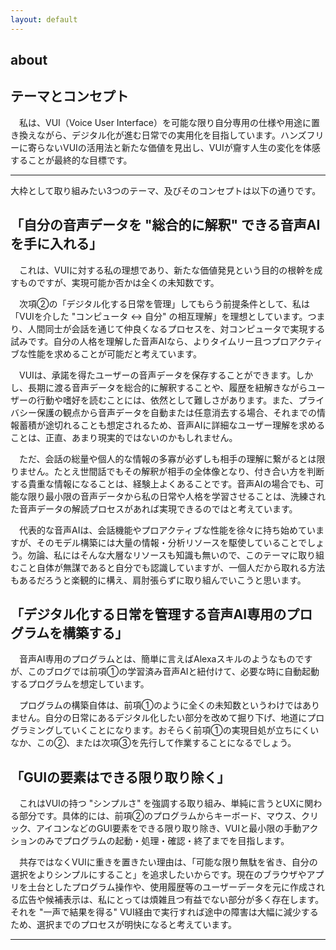 ```yaml
---
layout: default
---
```


## **about**


## **テーマとコンセプト**

　私は、VUI（Voice User Interface）を可能な限り自分専用の仕様や用途に置き換えながら、デジタル化が進む日常での実用化を目指しています。ハンズフリーに寄らないVUIの活用法と新たな価値を見出し、VUIが齎す人生の変化を体感することが最終的な目標です。

------------------

大枠として取り組みたい3つのテーマ、及びそのコンセプトは以下の通りです。


## **「自分の音声データを "総合的に解釈" できる音声AIを手に入れる」**

　これは、VUIに対する私の理想であり、新たな価値発見という目的の根幹を成すものですが、実現可能か否かは全くの未知数です。

　次項②の「デジタル化する日常を管理」してもらう前提条件として、私は「VUIを介した "コンピュータ ↔︎ 自分" の相互理解」を理想としています。つまり、人間同士が会話を通じて仲良くなるプロセスを、対コンピュータで実現する試みです。自分の人格を理解した音声AIなら、よりタイムリー且つプロアクティブな性能を求めることが可能だと考えています。

　VUIは、承諾を得たユーザーの音声データを保存することができます。しかし、長期に渡る音声データを総合的に解釈することや、履歴を紐解きながらユーザーの行動や嗜好を読むことには、依然として難しさがあります。また、プライバシー保護の観点から音声データを自動または任意消去する場合、それまでの情報蓄積が途切れることも想定されるため、音声AIに詳細なユーザー理解を求めることは、正直、あまり現実的ではないのかもしれません。

　ただ、会話の総量や個人的な情報の多寡が必ずしも相手の理解に繋がるとは限りません。たとえ世間話でもその解釈が相手の全体像となり、付き合い方を判断する貴重な情報になることは、経験上よくあることです。音声AIの場合でも、可能な限り最小限の音声データから私の日常や人格を学習させることは、洗練された音声データの解読プロセスがあれば実現できるのではと考えています。

　代表的な音声AIは、会話機能やプロアクティブな性能を徐々に持ち始めていますが、そのモデル構築には大量の情報・分析リソースを駆使していることでしょう。勿論、私にはそんな大層なリソースも知識も無いので、このテーマに取り組むこと自体が無謀であると自分でも認識していますが、一個人だから取れる方法もあるだろうと楽観的に構え、肩肘張らずに取り組んでいこうと思います。


## **「デジタル化する日常を管理する音声AI専用のプログラムを構築する」**

　音声AI専用のプログラムとは、簡単に言えばAlexaスキルのようなものですが、このブログでは前項①の学習済み音声AIと紐付けて、必要な時に自動起動するプログラムを想定しています。

　プログラムの構築自体は、前項①のように全くの未知数というわけではありません。自分の日常にあるデジタル化したい部分を改めて掘り下げ、地道にプログラミングしていくことになります。おそらく前項①の実現目処が立ちにくいなか、この②、または次項③を先行して作業することになるでしょう。


## **「GUIの要素はできる限り取り除く」**

　これはVUIの持つ "シンプルさ" を強調する取り組み、単純に言うとUXに関わる部分です。具体的には、前項②のプログラムからキーボード、マウス、クリック、アイコンなどのGUI要素をできる限り取り除き、VUIと最小限の手動アクションのみでプログラムの起動・処理・確認・終了までを目指します。

　共存ではなくVUIに重きを置きたい理由は、「可能な限り無駄を省き、自分の選択をよりシンプルにすること」を追求したいからです。現在のブラウザやアプリを土台としたプログラム操作や、使用履歴等のユーザーデータを元に作成される広告や候補表示は、私にとっては煩雑且つ有益でない部分が多く存在します。それを "一声で結果を得る" VUI経由で実行すれば途中の障害は大幅に減少するため、選択までのプロセスが明快になると考えています。

------------------
